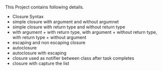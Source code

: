 This Project contains following details.
- Closure Syntax
- simple closure with argument and without argumnet
- simple closure with return type and without return type
- with argument + with return type, with argument + without return type, with return type + without argument
- escaping and non escaping closure
- autoclosure
- autoclosure with escaping
- closure used as notifier between class after task completes
- closure with capture the list
